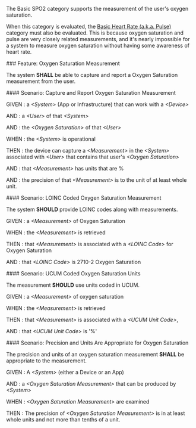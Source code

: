 The Basic SPO2 category supports the measurement of the user's oxygen saturation.

When this category is evaluated, the [Basic Heart Rate (a.k.a. Pulse)](basic_heart_rate.html)
category must also be evaluated.  This is because oxygen saturation and pulse are very
closely related measurements, and it's nearly impossible for a system to measure oxygen
saturation without having some awareness of heart rate.

<span id='oxygen-saturation-measurement'/>
###<span class='glyphicon glyphicon-phone'/> <span class='glyphicon glyphicon-dashboard'/> <span class='glyphicon glyphicon-cloud'/> <a name='spo2_measurement'>Feature: Oxygen Saturation Measurement</a>

The system **SHALL** be able to capture and report a Oxygen Saturation measurement from the user.


<span id='capture-and-report-oxygen-saturation-measurement'/>
####<span class='glyphicon text-success glyphicon-phone'/> <span class='glyphicon text-success glyphicon-dashboard'/> <span class='glyphicon text-success glyphicon-cloud'/> <a name='scenario_1'>Scenario: Capture and Report Oxygen Saturation Measurement</a>


GIVEN
: a <i>&lt;System&gt;</i> (App or Infrastructure) that can work with a <i>&lt;Device&gt;</i>

   AND
   : a <i>&lt;User&gt;</i> of that <i>&lt;System&gt;</i>

   AND
   : the <i>&lt;Oxygen Saturation&gt;</i> of that <i>&lt;User&gt;</i>

WHEN
: the <i>&lt;System&gt;</i> is operational

THEN
: the device can capture a <i>&lt;Measurement&gt;</i> in the <i>&lt;System&gt;</i> associated with <i>&lt;User&gt;</i> that contains that user's <i>&lt;Oxygen Saturation&gt;</i>

   AND
   : that <i>&lt;Measurement&gt;</i> has units that are %

   AND
   : the precision of that <i>&lt;Measurement&gt;</i> is to the unit of at least whole unit.


<span id='loinc-coded-oxygen-saturation-measurement'/>
####<span class='glyphicon text-info glyphicon-phone'/> <span class='glyphicon text-info glyphicon-cloud'/> <a name='scenario_2'>Scenario: LOINC Coded Oxygen Saturation Measurement</a>

The system **SHOULD** provide LOINC codes along with measurements.

GIVEN
: a <i>&lt;Measurement&gt;</i> of Oxygen Saturation

WHEN
: the <i>&lt;Measurement&gt;</i> is retrieved

THEN
: that <i>&lt;Measurement&gt;</i> is associated with a <i>&lt;LOINC Code&gt;</i> for Oxygen Saturation

   AND
   : that <i>&lt;LOINC Code&gt;</i> is 2710-2 Oxygen Saturation 


<span id='ucum-coded-oxygen-saturation-units'/>
####<span class='glyphicon text-info glyphicon-phone'/> <span class='glyphicon text-info glyphicon-cloud'/> <a name='scenario_3'>Scenario: UCUM Coded Oxygen Saturation Units</a>

The measurement **SHOULD** use units coded in UCUM.

GIVEN
: a <i>&lt;Measurement&gt;</i> of oxygen saturation

WHEN
: the <i>&lt;Measurement&gt;</i> is retrieved

THEN
: that <i>&lt;Measurement&gt;</i> is associated with a <i>&lt;UCUM Unit Code&gt;</i>,

   AND
   : that <i>&lt;UCUM Unit Code&gt;</i> is '%' 


<span id='precision-and-units-are-appropriate-for-oxygen-saturation'/>
####<span class='glyphicon text-success glyphicon-phone'/> <span class='glyphicon text-success glyphicon-dashboard'/> <a name='scenario_4'>Scenario: Precision and Units Are Appropriate for Oxygen Saturation</a>

The precision and units of an oxygen saturation measurement **SHALL** be appropriate to the measurement.

GIVEN
: A <i>&lt;System&gt;</i> (either a Device or an App)

   AND
   : a <i>&lt;Oxygen Saturation Measurement&gt;</i> that can be produced by <i>&lt;System&gt;</i>

WHEN
: <i>&lt;Oxygen Saturation Measurement&gt;</i> are examined

THEN
: The precision of <i>&lt;Oxygen Saturation Measurement&gt;</i> is in at least whole units and not more than tenths of a unit.  

